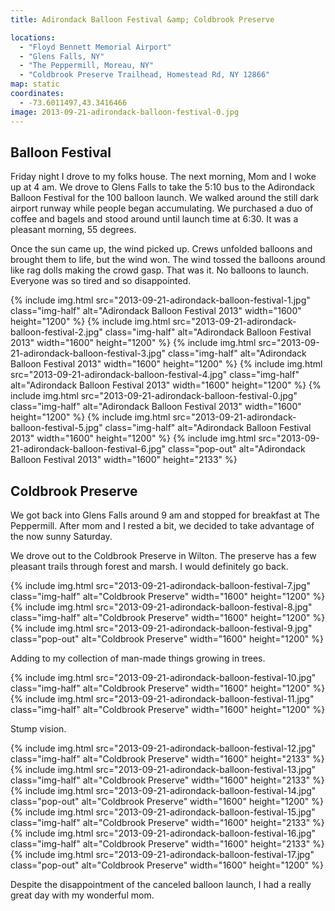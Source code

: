 ```yaml
---
title: Adirondack Balloon Festival &amp; Coldbrook Preserve

locations:
  - "Floyd Bennett Memorial Airport"
  - "Glens Falls, NY"
  - "The Peppermill, Moreau, NY"
  - "Coldbrook Preserve Trailhead, Homestead Rd, NY 12866"
map: static
coordinates:
  - -73.6011497,43.3416466
image: 2013-09-21-adirondack-balloon-festival-0.jpg
---
```


## Balloon Festival

Friday night I drove to my folks house. The next morning, Mom and I woke up at 4 am. We drove to Glens Falls to take the 5:10 bus to the Adirondack Balloon Festival for the 100 balloon launch. We walked around the still dark airport runway while people began accumulating. We purchased a duo of coffee and bagels and stood around until launch time at 6:30. It was a pleasant morning, 55 degrees.

Once the sun came up, the wind picked up. Crews unfolded balloons and brought them to life, but the wind won. The wind tossed the balloons around like rag dolls making the crowd gasp. That was it. No balloons to launch. Everyone was so tired and so disappointed.

<div class="photos">

{% include img.html src="2013-09-21-adirondack-balloon-festival-1.jpg" class="img-half" alt="Adirondack Balloon Festival 2013" width="1600" height="1200" %}
{% include img.html src="2013-09-21-adirondack-balloon-festival-2.jpg" class="img-half" alt="Adirondack Balloon Festival 2013" width="1600" height="1200" %}
{% include img.html src="2013-09-21-adirondack-balloon-festival-3.jpg" class="img-half" alt="Adirondack Balloon Festival 2013" width="1600" height="1200" %}
{% include img.html src="2013-09-21-adirondack-balloon-festival-4.jpg" class="img-half" alt="Adirondack Balloon Festival 2013" width="1600" height="1200" %}
{% include img.html src="2013-09-21-adirondack-balloon-festival-0.jpg" class="img-half" alt="Adirondack Balloon Festival 2013" width="1600" height="1200" %}
{% include img.html src="2013-09-21-adirondack-balloon-festival-5.jpg" class="img-half" alt="Adirondack Balloon Festival 2013" width="1600" height="1200" %}
{% include img.html src="2013-09-21-adirondack-balloon-festival-6.jpg" class="pop-out" alt="Adirondack Balloon Festival 2013" width="1600" height="2133" %}

</div>

## Coldbrook Preserve

We got back into Glens Falls around 9 am and stopped for breakfast at The Peppermill. After mom and I rested a bit, we decided to take advantage of the now sunny Saturday.

We drove out to the Coldbrook Preserve in Wilton. The preserve has a few pleasant trails through forest and marsh. I would definitely go back.

<div class="photos">

{% include img.html src="2013-09-21-adirondack-balloon-festival-7.jpg" class="img-half" alt="Coldbrook Preserve" width="1600" height="1200" %}
{% include img.html src="2013-09-21-adirondack-balloon-festival-8.jpg" class="img-half" alt="Coldbrook Preserve" width="1600" height="1200" %}
{% include img.html src="2013-09-21-adirondack-balloon-festival-9.jpg" class="pop-out" alt="Coldbrook Preserve" width="1600" height="1200" %}

</div>

Adding to my collection of man-made things growing in trees.

<div class="photos">

{% include img.html src="2013-09-21-adirondack-balloon-festival-10.jpg" class="img-half" alt="Coldbrook Preserve" width="1600" height="1200" %}
{% include img.html src="2013-09-21-adirondack-balloon-festival-11.jpg" class="img-half" alt="Coldbrook Preserve" width="1600" height="1200" %}

</div>

Stump vision.

<div class="photos">

{% include img.html src="2013-09-21-adirondack-balloon-festival-12.jpg" class="img-half" alt="Coldbrook Preserve" width="1600" height="2133" %}
{% include img.html src="2013-09-21-adirondack-balloon-festival-13.jpg" class="img-half" alt="Coldbrook Preserve" width="1600" height="2133" %}
{% include img.html src="2013-09-21-adirondack-balloon-festival-14.jpg" class="pop-out" alt="Coldbrook Preserve" width="1600" height="1200" %}
{% include img.html src="2013-09-21-adirondack-balloon-festival-15.jpg" class="img-half" alt="Coldbrook Preserve" width="1600" height="2133" %}
{% include img.html src="2013-09-21-adirondack-balloon-festival-16.jpg" class="img-half" alt="Coldbrook Preserve" width="1600" height="2133" %}
{% include img.html src="2013-09-21-adirondack-balloon-festival-17.jpg" class="pop-out" alt="Coldbrook Preserve" width="1600" height="1200" %}

</div>

Despite the disappointment of the canceled balloon launch, I had a really great day with my wonderful mom.
